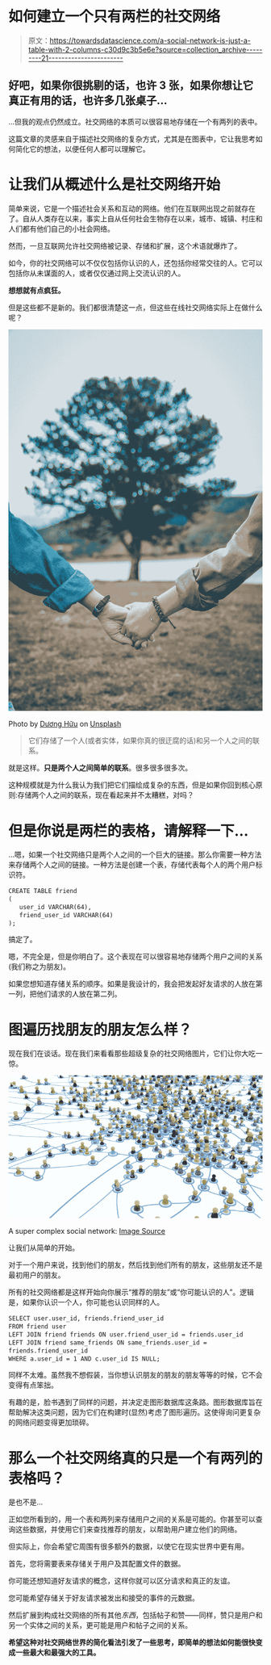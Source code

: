 # 如何建立一个只有两栏的社交网络

> 原文：<https://towardsdatascience.com/a-social-network-is-just-a-table-with-2-columns-c30d9c3b5e6e?source=collection_archive---------21----------------------->

## 好吧，如果你很挑剔的话，也许 3 张，如果你想让它真正有用的话，也许多几张桌子…

…但我的观点仍然成立。社交网络的本质可以很容易地存储在一个有两列的表中。

这篇文章的灵感来自于描述社交网络的复杂方式，尤其是在图表中，它让我思考如何简化它的想法，以便任何人都可以理解它。

# 让我们从概述什么是社交网络开始

简单来说，它是一个描述社会关系和互动的网络。他们在互联网出现之前就存在了。自从人类存在以来，事实上自从任何社会生物存在以来，城市、城镇、村庄和人们都有他们自己的小社会网络。

然而，一旦互联网允许社交网络被记录、存储和扩展，这个术语就爆炸了。

如今，你的社交网络可以不仅仅包括你认识的人，还包括你经常交往的人。它可以包括你从未谋面的人，或者仅仅通过网上交流认识的人。

**想想就有点疯狂。**

但是这些都不是新的。我们都很清楚这一点，但这些在线社交网络实际上在做什么呢？

![](img/c855b57b98368627b079b54e91261aa5.png)

Photo by [Dương Hữu](https://unsplash.com/@huuduong?utm_source=medium&utm_medium=referral) on [Unsplash](https://unsplash.com?utm_source=medium&utm_medium=referral)

> 它们存储了一个人(或者实体，如果你真的很迂腐的话)和另一个人之间的联系。

就是这样。**只是两个人之间简单的联系**。很多很多很多次。

这种规模就是为什么我认为我们把它们描绘成复杂的东西，但是如果你回到核心原则:存储两个人之间的联系，现在看起来并不太糟糕，对吗？

# 但是你说是两栏的表格，请解释一下…

…嗯，如果一个社交网络只是两个人之间的一个巨大的链接。那么你需要一种方法来存储两个人之间的链接。一种方法是创建一个表，存储代表每个人的两个用户标识符。

```
CREATE TABLE friend 
(
   user_id VARCHAR(64), 
   friend_user_id VARCHAR(64)
);
```

搞定了。

嗯，不完全是，但是你明白了。这个表现在可以很容易地存储两个用户之间的关系(我们称之为朋友)。

如果您想知道存储关系的顺序。如果是我设计的，我会把发起好友请求的人放在第一列，把他们请求的人放在第二列。

# 图遍历找朋友的朋友怎么样？

现在我们在谈话。现在我们来看看那些超级复杂的社交网络图片，它们让你大吃一惊。

![](img/44587f4a64e80c916912363730e428b6.png)

A super complex social network: [Image Source](https://thenextweb.com/socialmedia/2013/11/24/facebook-grandparents-need-next-gen-social-network/)

让我们从简单的开始。

对于一个用户来说，找到他们的朋友，然后找到他们所有的朋友，这些朋友还不是最初用户的朋友。

所有的社交网络都是这样开始向你展示“推荐的朋友”或“你可能认识的人”。逻辑是，如果你认识一个人，你可能也认识同样的人。

```
SELECT user.user_id, friends.friend_user_id
FROM friend user
LEFT JOIN friend friends ON user.friend_user_id = friends.user_id
LEFT JOIN friend same_friends ON same_friends.user_id = friends.friend_user_id 
WHERE a.user_id = 1 AND c.user_id IS NULL;
```

同样不太难。虽然我不想假装，当你想认识朋友的朋友的朋友等等的时候，它不会变得有点笨拙。

有趣的是，脸书遇到了同样的问题，并决定走图形数据库这条路。图形数据库旨在帮助解决这类问题，因为它们在构建时(显然)考虑了图形遍历。这使得询问更复杂的网络问题变得更加琐碎。

# 那么一个社交网络真的只是一个有两列的表格吗？

是也不是…

正如您所看到的，用一个表和两列来存储用户之间的关系是可能的。你甚至可以查询这些数据，并使用它们来查找推荐的朋友，以帮助用户建立他们的网络。

但实际上，你会希望它周围有很多额外的数据，以使它在现实世界中更有用。

首先，您将需要表来存储关于用户及其配置文件的数据。

你可能还想知道好友请求的概念，这样你就可以区分请求和真正的友谊。

您可能希望存储关于好友请求被发出和接受的事件的元数据。

然后扩展到构成社交网络的所有其他*东西*，包括帖子和赞——同样，赞只是用户和另一个实体之间的关系，更可能是用户和帖子之间的关系。

**希望这种对社交网络世界的简化看法引发了一些思考，即简单的想法如何能很快变成一些最大和最强大的工具。**